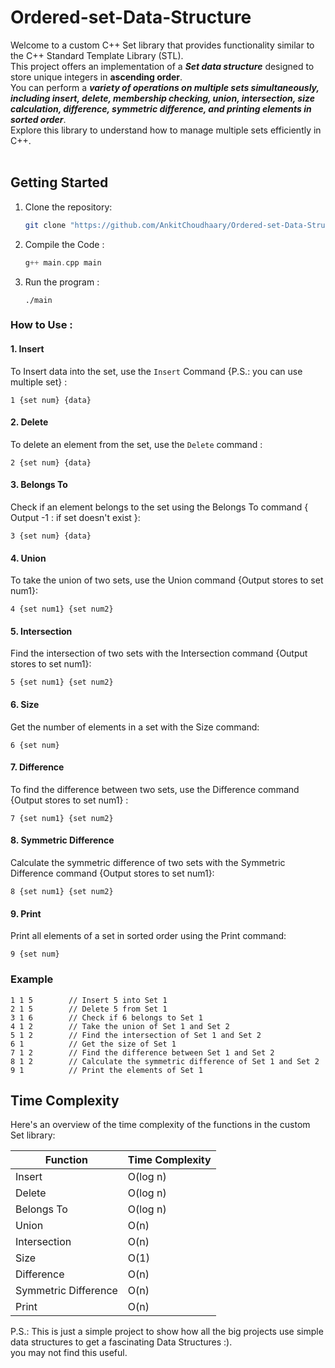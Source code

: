 # Ordered-set-Data-Structure
Welcome to a custom C++ Set library that provides functionality similar to the C++ Standard Template Library (STL).<br/>
This project offers an implementation of a   ***Set data structure***   designed to store unique integers in **ascending order**. <br/>You can perform a ***variety of operations on multiple sets simultaneously, including insert, delete, membership checking, union, intersection, size calculation, difference, symmetric difference, and printing elements in sorted order***.<br/> 
Explore this library to understand how to manage multiple sets efficiently in C++.
<br/>
<br/>
## Getting Started
1. Clone the repository:
   ```bash
   git clone "https://github.com/AnkitChoudhaary/Ordered-set-Data-Structure/tree/main"
   ```
2. Compile the Code :
     ```c++
     g++ main.cpp main
     ```
3. Run the program :
     ```
     ./main
     ```

### How to Use :
#### 1. Insert 
  To Insert data into the set, use the `Insert` Command {P.S.: you can use multiple set} :
  ```
1 {set num} {data}
```
#### 2. Delete
  To delete an element from the set, use the `Delete` command :
  ```
2 {set num} {data}
```
#### 3. Belongs To 
  Check if an element belongs to the set using the Belongs To command { Output -1 : if set doesn't exist }:
  ```
3 {set num} {data}
```
#### 4. Union 
 To take the union of two sets, use the Union command {Output stores to set num1}:
  ```
4 {set num1} {set num2}
```
#### 5. Intersection
 Find the intersection of two sets with the Intersection command {Output stores to set num1}:
  ```
5 {set num1} {set num2}
```
#### 6. Size
Get the number of elements in a set with the Size command:
  ```
6 {set num}
```
#### 7. Difference 
To find the difference between two sets, use the Difference command {Output stores to set num1} :
```
7 {set num1} {set num2}
```
#### 8. Symmetric Difference 
 Calculate the symmetric difference of two sets with the Symmetric Difference command {Output stores to set num1}:
  ```
8 {set num1} {set num2}
```
#### 9. Print 
Print all elements of a set in sorted order using the Print command:
  ```
9 {set num}
```

### Example 
```
1 1 5        // Insert 5 into Set 1
2 1 5        // Delete 5 from Set 1
3 1 6        // Check if 6 belongs to Set 1
4 1 2        // Take the union of Set 1 and Set 2
5 1 2        // Find the intersection of Set 1 and Set 2
6 1          // Get the size of Set 1
7 1 2        // Find the difference between Set 1 and Set 2
8 1 2        // Calculate the symmetric difference of Set 1 and Set 2
9 1          // Print the elements of Set 1

```
## Time Complexity

Here's an overview of the time complexity of the functions in the custom Set library:

| Function              | Time Complexity |
|-----------------------|-----------------|
| Insert                | O(log n)        |
| Delete                | O(log n)        |
| Belongs To            | O(log n)        |
| Union                 | O(n)            |
| Intersection          | O(n)            |
| Size                  | O(1)            |
| Difference            | O(n)            |
| Symmetric Difference  | O(n)            |
| Print                 | O(n)            |


P.S.: This is just a simple project to show how all the big projects use simple data structures to get a fascinating Data Structures :).<br/>
you may not find this useful.
